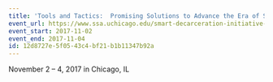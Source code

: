 ```yaml
---
title: 'Tools and Tactics:  Promising Solutions to Advance the Era of Smart Decarceration'
event_url: https://www.ssa.uchicago.edu/smart-decarceration-initiative-2nd-national-conference
event_start: 2017-11-02
event_end: 2017-11-04
id: 12d8727e-5f05-43c4-bf21-b1b11347b92a
---
```

November 2 – 4, 2017 in Chicago, IL
